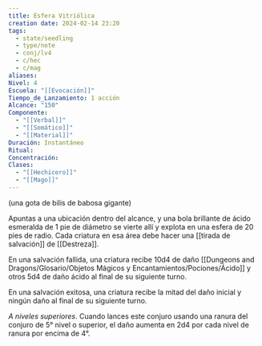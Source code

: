 ```yaml
---
title: Esfera Vitriólica
creation date: 2024-02-14 23:20
tags:
  - state/seedling
  - type/note
  - conj/lv4
  - c/hec
  - c/mag
aliases: 
Nivel: 4
Escuela: "[[Evocación]]"
Tiempo_de_Lanzamiento: 1 acción
Alcance: "150"
Componente:
  - "[[Verbal]]"
  - "[[Somático]]"
  - "[[Material]]"
Duración: Instantáneo
Ritual: 
Concentración: 
Clases:
  - "[[Hechicero]]"
  - "[[Mago]]"
---
```

(una gota de bilis de babosa gigante)

Apuntas a una ubicación dentro del alcance, y una bola brillante de ácido esmeralda de 1 pie de diámetro se vierte allí y explota en una esfera de 20 pies de radio. Cada criatura en esa área debe hacer una [[tirada de salvación]] de [[Destreza]].

En una salvación fallida, una criatura recibe 10d4 de daño [[Dungeons and Dragons/Glosario/Objetos Mágicos y Encantamientos/Pociones/Ácido]] y otros 5d4 de daño ácido al final de su siguiente turno.

En una salvación exitosa, una criatura recibe la mitad del daño inicial y ningún daño al final de su siguiente turno.

*A niveles superiores*. Cuando lances este conjuro usando una ranura del conjuro de 5° nivel o superior, el daño aumenta en 2d4 por cada nivel de ranura por encima de 4°.
